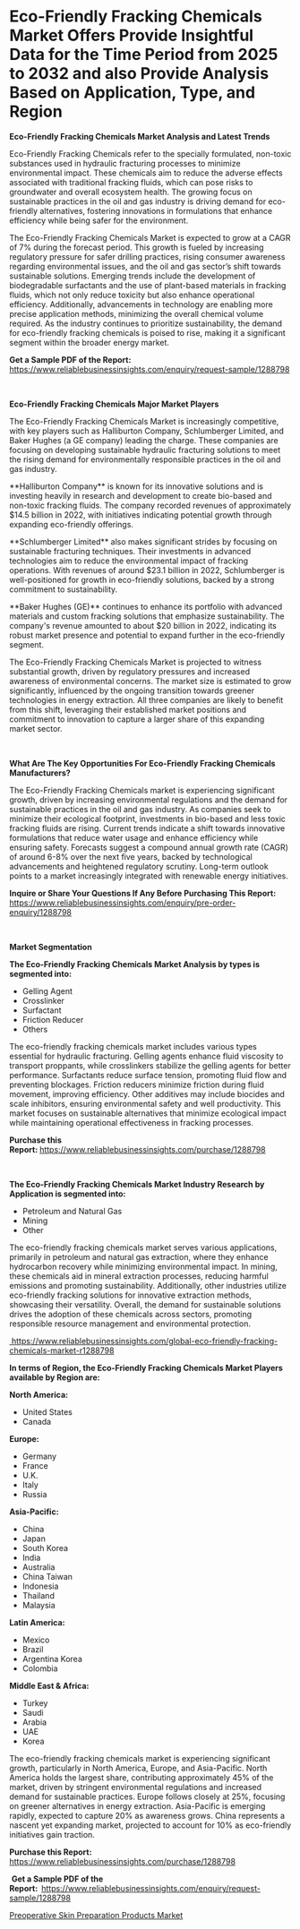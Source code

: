 <p><h1>Eco-Friendly Fracking Chemicals Market Offers Provide Insightful Data for the Time Period from 2025 to 2032 and also Provide Analysis Based on Application, Type, and Region</h1></p><p><strong>Eco-Friendly Fracking Chemicals Market Analysis and Latest Trends</strong></p>
<p><p>Eco-Friendly Fracking Chemicals refer to the specially formulated, non-toxic substances used in hydraulic fracturing processes to minimize environmental impact. These chemicals aim to reduce the adverse effects associated with traditional fracking fluids, which can pose risks to groundwater and overall ecosystem health. The growing focus on sustainable practices in the oil and gas industry is driving demand for eco-friendly alternatives, fostering innovations in formulations that enhance efficiency while being safer for the environment.</p><p>The Eco-Friendly Fracking Chemicals Market is expected to grow at a CAGR of 7% during the forecast period. This growth is fueled by increasing regulatory pressure for safer drilling practices, rising consumer awareness regarding environmental issues, and the oil and gas sector’s shift towards sustainable solutions. Emerging trends include the development of biodegradable surfactants and the use of plant-based materials in fracking fluids, which not only reduce toxicity but also enhance operational efficiency. Additionally, advancements in technology are enabling more precise application methods, minimizing the overall chemical volume required. As the industry continues to prioritize sustainability, the demand for eco-friendly fracking chemicals is poised to rise, making it a significant segment within the broader energy market.</p></p>
<p><strong>Get a Sample PDF of the Report:&nbsp;</strong> <a href="https://www.reliablebusinessinsights.com/enquiry/request-sample/1288798?utm_campaign=2278&utm_medium=2&utm_source=Github&utm_content=ia&utm_term=29032025&utm_id=eco-friendly-fracking-chemicals">https://www.reliablebusinessinsights.com/enquiry/request-sample/1288798</a></p>
<p>&nbsp;</p>
<p><strong>Eco-Friendly Fracking Chemicals Major Market Players</strong></p>
<p><p>The Eco-Friendly Fracking Chemicals Market is increasingly competitive, with key players such as Halliburton Company, Schlumberger Limited, and Baker Hughes (a GE company) leading the charge. These companies are focusing on developing sustainable hydraulic fracturing solutions to meet the rising demand for environmentally responsible practices in the oil and gas industry.</p><p>**Halliburton Company** is known for its innovative solutions and is investing heavily in research and development to create bio-based and non-toxic fracking fluids. The company recorded revenues of approximately $14.5 billion in 2022, with initiatives indicating potential growth through expanding eco-friendly offerings.</p><p>**Schlumberger Limited** also makes significant strides by focusing on sustainable fracturing techniques. Their investments in advanced technologies aim to reduce the environmental impact of fracking operations. With revenues of around $23.1 billion in 2022, Schlumberger is well-positioned for growth in eco-friendly solutions, backed by a strong commitment to sustainability.</p><p>**Baker Hughes (GE)** continues to enhance its portfolio with advanced materials and custom fracking solutions that emphasize sustainability. The company's revenue amounted to about $20 billion in 2022, indicating its robust market presence and potential to expand further in the eco-friendly segment.</p><p>The Eco-Friendly Fracking Chemicals Market is projected to witness substantial growth, driven by regulatory pressures and increased awareness of environmental concerns. The market size is estimated to grow significantly, influenced by the ongoing transition towards greener technologies in energy extraction. All three companies are likely to benefit from this shift, leveraging their established market positions and commitment to innovation to capture a larger share of this expanding market sector.</p></p>
<p>&nbsp;</p>
<p><strong>What Are The Key Opportunities For Eco-Friendly Fracking Chemicals Manufacturers?</strong></p>
<p><p>The Eco-Friendly Fracking Chemicals market is experiencing significant growth, driven by increasing environmental regulations and the demand for sustainable practices in the oil and gas industry. As companies seek to minimize their ecological footprint, investments in bio-based and less toxic fracking fluids are rising. Current trends indicate a shift towards innovative formulations that reduce water usage and enhance efficiency while ensuring safety. Forecasts suggest a compound annual growth rate (CAGR) of around 6-8% over the next five years, backed by technological advancements and heightened regulatory scrutiny. Long-term outlook points to a market increasingly integrated with renewable energy initiatives.</p></p>
<p><strong>Inquire or Share Your Questions If Any Before Purchasing This Report:</strong> <a href="https://www.reliablebusinessinsights.com/enquiry/pre-order-enquiry/1288798?utm_campaign=2278&utm_medium=2&utm_source=Github&utm_content=ia&utm_term=29032025&utm_id=eco-friendly-fracking-chemicals">https://www.reliablebusinessinsights.com/enquiry/pre-order-enquiry/1288798</a></p>
<p>&nbsp;</p>
<p><strong>Market Segmentation</strong></p>
<p><strong>The Eco-Friendly Fracking Chemicals Market Analysis by types is segmented into:</strong></p>
<p><ul><li>Gelling Agent</li><li>Crosslinker</li><li>Surfactant</li><li>Friction Reducer</li><li>Others</li></ul></p>
<p><p>The eco-friendly fracking chemicals market includes various types essential for hydraulic fracturing. Gelling agents enhance fluid viscosity to transport proppants, while crosslinkers stabilize the gelling agents for better performance. Surfactants reduce surface tension, promoting fluid flow and preventing blockages. Friction reducers minimize friction during fluid movement, improving efficiency. Other additives may include biocides and scale inhibitors, ensuring environmental safety and well productivity. This market focuses on sustainable alternatives that minimize ecological impact while maintaining operational effectiveness in fracking processes.</p></p>
<p><strong>Purchase this Report:&nbsp;</strong><a href="https://www.reliablebusinessinsights.com/purchase/1288798?utm_campaign=2278&utm_medium=2&utm_source=Github&utm_content=ia&utm_term=29032025&utm_id=eco-friendly-fracking-chemicals">https://www.reliablebusinessinsights.com/purchase/1288798</a></p>
<p>&nbsp;</p>
<p><strong>The Eco-Friendly Fracking Chemicals Market Industry Research by Application is segmented into:</strong></p>
<p><ul><li>Petroleum and Natural Gas</li><li>Mining</li><li>Other</li></ul></p>
<p><p>The eco-friendly fracking chemicals market serves various applications, primarily in petroleum and natural gas extraction, where they enhance hydrocarbon recovery while minimizing environmental impact. In mining, these chemicals aid in mineral extraction processes, reducing harmful emissions and promoting sustainability. Additionally, other industries utilize eco-friendly fracking solutions for innovative extraction methods, showcasing their versatility. Overall, the demand for sustainable solutions drives the adoption of these chemicals across sectors, promoting responsible resource management and environmental protection.</p></p>
<p><a href="https://www.reliablebusinessinsights.com/global-eco-friendly-fracking-chemicals-market-r1288798?utm_campaign=2278&utm_medium=2&utm_source=Github&utm_content=ia&utm_term=29032025&utm_id=eco-friendly-fracking-chemicals">&nbsp;https://www.reliablebusinessinsights.com/global-eco-friendly-fracking-chemicals-market-r1288798</a></p>
<p><strong>In terms of Region, the Eco-Friendly Fracking Chemicals Market Players available by Region are:</strong></p>
<p>
    <p> <strong> North America: </strong>
        <ul>
            <li>United States</li>
            <li>Canada</li>
        </ul>
        </p> 
    <p> <strong> Europe: </strong>
        <ul>
            <li>Germany</li>
            <li>France</li>
            <li>U.K.</li>
            <li>Italy</li>
            <li>Russia</li>
        </ul>
        </p> 
    <p> <strong> Asia-Pacific: </strong>
        <ul>
            <li>China</li>
            <li>Japan</li>
            <li>South Korea</li>
            <li>India</li>
            <li>Australia</li>
            <li>China Taiwan</li>
            <li>Indonesia</li>
            <li>Thailand</li>
            <li>Malaysia</li>
        </ul>
        </p> 
    <p> <strong> Latin America: </strong>
        <ul>
            <li>Mexico</li>
            <li>Brazil</li>
            <li>Argentina Korea</li>
            <li>Colombia</li>
        </ul>
        </p> 
    <p> <strong> Middle East & Africa: </strong>
        <ul>
            <li>Turkey</li>
            <li>Saudi</li>
            <li>Arabia</li>
            <li>UAE</li>
            <li>Korea</li>
        </ul>
    </p>
    </p>
<p><p>The eco-friendly fracking chemicals market is experiencing significant growth, particularly in North America, Europe, and Asia-Pacific. North America holds the largest share, contributing approximately 45% of the market, driven by stringent environmental regulations and increased demand for sustainable practices. Europe follows closely at 25%, focusing on greener alternatives in energy extraction. Asia-Pacific is emerging rapidly, expected to capture 20% as awareness grows. China represents a nascent yet expanding market, projected to account for 10% as eco-friendly initiatives gain traction.</p></p>
<p><strong>Purchase this Report: </strong><a href="https://www.reliablebusinessinsights.com/purchase/1288798?utm_campaign=2278&utm_medium=2&utm_source=Github&utm_content=ia&utm_term=29032025&utm_id=eco-friendly-fracking-chemicals">https://www.reliablebusinessinsights.com/purchase/1288798</a></p>
<p>&nbsp;<strong>Get a Sample PDF of the Report:&nbsp;&nbsp;</strong><a href="https://www.reliablebusinessinsights.com/enquiry/request-sample/1288798?utm_campaign=2278&utm_medium=2&utm_source=Github&utm_content=ia&utm_term=29032025&utm_id=eco-friendly-fracking-chemicals">https://www.reliablebusinessinsights.com/enquiry/request-sample/1288798</a></p>
<p><strong></strong></p>
<p><p><a href="https://github.com/sca704osol/Market-Research-Report-List-1/blob/main/preoperative-skin-preparation-products-market.md?utm_campaign=2278&utm_medium=2&utm_source=Github&utm_content=ia&utm_term=29032025&utm_id=eco-friendly-fracking-chemicals">Preoperative Skin Preparation Products Market</a></p></p>